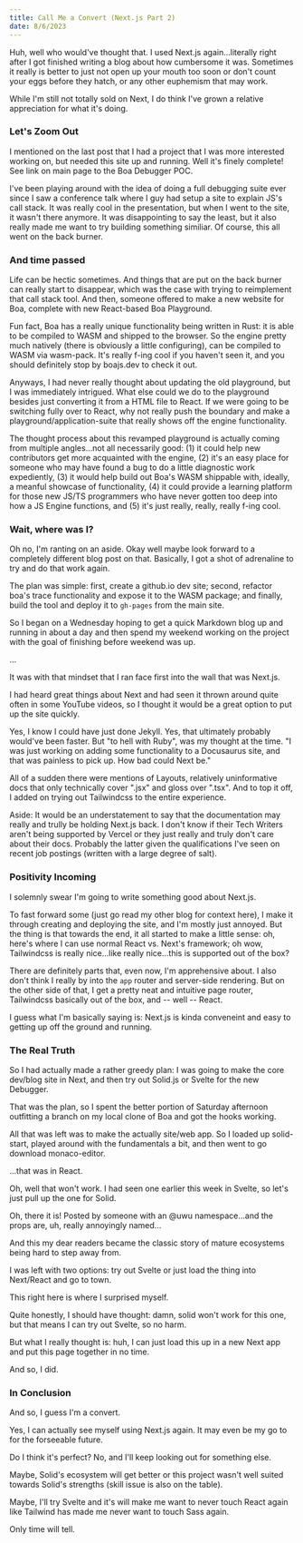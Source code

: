 ```yaml
---
title: Call Me a Convert (Next.js Part 2)
date: 8/6/2023
---
```


Huh, well who would've thought that. I used Next.js again...literally right after I got finished writing a blog about
how cumbersome it was. Sometimes it really is better to just not open up your mouth too soon or don't count your eggs
before they hatch, or any other euphemism that may work.

While I'm still not totally sold on Next, I do think I've grown a relative appreciation for what it's doing.

### Let's Zoom Out

I mentioned on the last post that I had a project that I was more interested working on, but needed this site up and
running. Well it's finely complete! See link on main page to the Boa Debugger POC.

I've been playing around with the idea of doing a full debugging suite ever since I saw a conference talk where I guy had
setup a site to explain JS's call stack. It was really cool in the presentation, but when I went to the site, it wasn't
there anymore. It was disappointing to say the least, but it also really made me want to try building something similiar. Of
course, this all went on the back burner.

### And time passed

Life can be hectic sometimes. And things that are put on the back burner can really start to disappear, which was the case
with trying to reimplement that call stack tool. And then, someone offered to make a new website for Boa, complete with
new React-based Boa Playground.

Fun fact, Boa has a really unique functionality being written in Rust: it is able to be compiled to WASM and shipped to the
browser. So the engine pretty much natively (there is obviously a little configuring), can be compiled to WASM via wasm-pack.
It's really f-ing cool if you haven't seen it, and you should definitely stop by boajs.dev to check it out.

Anyways, I had never really thought about updating the old playground, but I was immediately intrigued. What else could we do
to the playground besides just converting it from a HTML file to React. If we were going to be switching fully over to React,
why not really push the boundary and make a playground/application-suite that really shows off the engine functionality.

The thought process about this revamped playground is actually coming from multiple angles...not all necessarily good: (1) it could help
new contributors get more acquainted with the engine, (2) it's an easy place for someone who may have found a bug to do a
little diagnostic work expediently, (3) it would help build out Boa's WASM shippable with, ideally, a meanful showcase of
functionality, (4) it could provide a learning platform for those new JS/TS programmers who have never gotten too deep
into how a JS Engine functions, and (5) it's just really, really, really f-ing cool.

### Wait, where was I?

Oh no, I'm ranting on an aside. Okay well maybe look forward to a completely different blog post on that. Basically,
I got a shot of adrenaline to try and do that work again.

The plan was simple: first, create a github.io dev site; second, refactor boa's trace functionality and expose it to
the WASM package; and finally, build the tool and deploy it to `gh-pages` from the main site.

So I began on a Wednesday hoping to get a quick Markdown blog up and running in about a day and then spend my weekend
working on the project with the goal of finishing before weekend was up.

...

It was with that mindset that I ran face first into the wall that was Next.js.

I had heard great things about Next and had seen it thrown around quite often in some YouTube videos, so I thought it
would be a great option to put up the site quickly.

Yes, I know I could have just done Jekyll. Yes, that ultimately probably would've been faster. But "to hell with Ruby",
was my thought at the time. "I was just working on adding some functionality to a Docusaurus site, and that was
painless to pick up. How bad could Next be."

All of a sudden there were mentions of Layouts, relatively uninformative docs that only technically cover ".jsx" and
gloss over ".tsx". And to top it off, I added on trying out Tailwindcss to the entire experience.

Aside: It would be an understatement to say that the documentation may really and trully be holding Next.js back. I
don't know if their Tech Writers aren't being supported by Vercel or they just really and truly don't care about
their docs. Probably the latter given the qualifications I've seen on recent job postings (written with a large degree
of salt).

### Positivity Incoming

I solemnly swear I'm going to write something good about Next.js.

To fast forward some (just go read my other blog for context here), I make it through creating and deploying the site,
and I'm mostly just annoyed. But the thing is that towards the end, it all started to make a little sense: oh, here's
where I can use normal React vs. Next's framework; oh wow, Tailwindcss is really nice...like really nice...this is
supported out of the box?

There are definitely parts that, even now, I'm apprehensive about. I also don't think I really by into the `app` router
and server-side rendering. But on the other side of that, I get a pretty neat and intuitive page router, Tailwindcss
basically out of the box, and -- well -- React.

I guess what I'm basically saying is: Next.js is kinda conveneint and easy to getting up off the ground and running.

### The Real Truth

So I had actually made a rather greedy plan: I was going to make the core dev/blog site in Next, and then try out
Solid.js or Svelte for the new Debugger.

That was the plan, so I spent the better portion of Saturday afternoon outfitting a branch on my local clone of Boa and
got the hooks working.

All that was left was to make the actually site/web app. So I loaded up solid-start, played around with the fundamentals
a bit, and then went to go download monaco-editor.

...that was in React.

Oh, well that won't work. I had seen one earlier this week in Svelte, so let's just pull up the one for Solid.

Oh, there it is! Posted by someone with an @uwu namespace...and the props are, uh, really annoyingly named...

And this my dear readers became the classic story of mature ecosystems being hard to step away from.

I was left with two options: try out Svelte or just load the thing into Next/React and go to town.

This right here is where I surprised myself.

Quite honestly, I should have thought: damn, solid won't work for this one, but that means I can try out Svelte, so
no harm.

But what I really thought is: huh, I can just load this up in a new Next app and put this page together in no time.

And so, I did.

### In Conclusion

And so, I guess I'm a convert.

Yes, I can actually see myself using Next.js again. It may even be my go to for the forseeable future.

Do I think it's perfect? No, and I'll keep looking out for something else.

Maybe, Solid's ecosystem will get better or this project wasn't well suited towards Solid's strengths (skill
issue is also on the table).

Maybe, I'll try Svelte and it's will make me want to never touch React again like Tailwind has made
me never want to touch Sass again.

Only time will tell.
